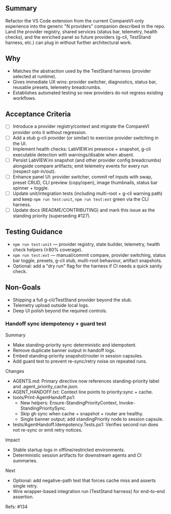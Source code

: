 ## Summary
Refactor the VS Code extension from the current CompareVI-only experience into the generic "N providers" companion described in the repo. Land the provider registry, shared services (status bar, telemetry, health checks), and the enriched panel so future providers (g-cli, TestStand harness, etc.) can plug in without further architectural work.

## Why
- Matches the abstraction used by the TestStand harness (provider selected at runtime).
- Gives immediate UX wins: provider switcher, diagnostics, status bar, reusable presets, telemetry breadcrumbs.
- Establishes automated testing so new providers do not regress existing workflows.

## Acceptance Criteria
- [ ] Introduce a provider registry/context and migrate the CompareVI provider onto it without regression.
- [ ] Add a stub g-cli provider (or similar) to exercise provider switching in the UI.
- [ ] Implement health checks: LabVIEW.ini presence + snapshot, g-cli executable detection with warnings/disable when absent.
- [ ] Persist LabVIEW.ini snapshot (and other provider config breadcrumbs) alongside compare artifacts; emit telemetry events for every run (respect opt-in/out).
- [ ] Enhance panel UI: provider switcher, commit ref inputs with swap, preset CRUD, CLI preview (copy/open), image thumbnails, status bar spinner + toggle.
- [ ] Update unit/integration tests (including multi-root + g-cli warning path) and keep `npm run test:unit`, `npm run test:ext` green via the CLI harness.
- [ ] Update docs (README/CONTRIBUTING) and mark this issue as the standing priority (superseding #127).

## Testing Guidance
- `npm run test:unit` — provider registry, state builder, telemetry, health check helpers (≥80% coverage).
- `npm run test:ext` — manual/commit compare, provider switching, status bar toggle, presets, g-cli stub, multi-root behaviour, artifact snapshots.
- Optional: add a "dry run" flag for the harness if CI needs a quick sanity check.

## Non-Goals
- Shipping a full g-cli/TestStand provider beyond the stub.
- Telemetry upload outside local logs.
- Deep UI polish beyond the required controls.

### Handoff sync idempotency + guard test

Summary
- Make standing-priority sync deterministic and idempotent.
- Remove duplicate banner output in handoff logs.
- Embed standing-priority snapshot/router in session capsules.
- Add guard test to prevent re-sync/retry noise on repeated runs.

Changes
- AGENTS.md: Primary directive now references standing-priority label and .agent_priority_cache.json.
- AGENT_HANDOFF.txt: Context line points to priority:sync + cache.
- tools/Print-AgentHandoff.ps1:
  - New helpers: Ensure-StandingPriorityContext, Invoke-StandingPrioritySync.
  - Skip gh sync when cache + snapshot + router are healthy.
  - Single banner output; add standingPriority node to session capsule.
- tests/AgentHandoff.Idempotency.Tests.ps1: Verifies second run does not re-sync or emit retry notices.

Impact
- Stable startup logs in offline/restricted environments.
- Deterministic session artifacts for downstream agents and CI summaries.

Next
- Optional: add negative-path test that forces cache miss and asserts single retry.
- Wire wrapper-based integration run (TestStand harness) for end-to-end assertion.

Refs: #134
